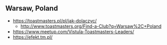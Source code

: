 ## Warsaw, Poland

- https://toastmasters.pl/pl/jak-dolaczyc/
  - http://www.toastmasters.org/Find-a-Club?q=Warsaw%2C+Poland
- https://www.meetup.com/Vistula-Toastmasters-Leaders/
- https://efekt.tm.pl/
